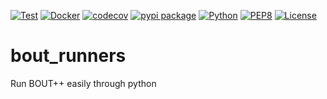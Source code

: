 [![Test](https://github.com/CELMA-project/bout_runners/workflows/Pytest%20with%20codecov/badge.svg?branch=master)](https://github.com/CELMA-project/bout_runners/actions?query=workflow%3A%22Pytest+with+codecov%22)
[![Docker](https://github.com/CELMA-project/bout_runners/workflows/Docker%20Image%20CI/badge.svg?branch=master)](https://github.com/CELMA-project/bout_runners/actions?query=workflow%3A%22Docker+Image+CI%22)
[![codecov](https://codecov.io/gh/CELMA-project/bout_runners/branch/master/graph/badge.svg)](https://codecov.io/gh/CELMA-project/bout_runners)
[![pypi package](https://badge.fury.io/py/bout-runners.svg)](https://pypi.org/project/bout-runners/)
[![Python](https://img.shields.io/badge/python->=3.6-blue.svg)](https://www.python.org/)
[![PEP8](https://img.shields.io/badge/code%20style-PEP8-brightgreen.svg)](https://www.python.org/dev/peps/pep-0008/)
[![License](https://img.shields.io/badge/license-LGPL--3.0-blue.svg)](https://github.com/CELMA-project/bout_runners/blob/master/LICENSE)

# bout_runners

Run BOUT++ easily through python

